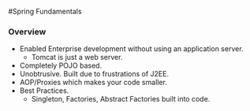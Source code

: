 #Spring Fundamentals

### Overview
- Enabled Enterprise development without using an application server.
	- Tomcat is just a web server.
- Completely POJO based.
- Unobtrusive. Built due to frustrations of J2EE.
- AOP/Proxies which makes your code smaller.
- Best Practices.
	- Singleton, Factories, Abstract Factories built into code.
